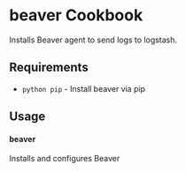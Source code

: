 beaver Cookbook
===============
Installs Beaver agent to send logs to logstash.


Requirements
------------
- `python pip` - Install beaver via pip


Usage
-----
#### beaver
Installs and configures Beaver